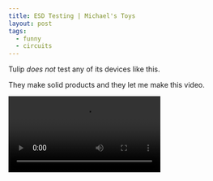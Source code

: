 ```yaml
---
title: ESD Testing | Michael's Toys
layout: post
tags:
  - funny
  - circuits
---
```


Tulip _does not_ test any of its devices like this.

They make solid products and they let me make this video.

<video controls>
  <source
    src="https://www.dropbox.com/s/dckghlrwaoq0zeu/ESD%20Gun%20-%20Michael%27s%20Toys.webm?dl=1"
    type="video/webm">
  If you can't view this video download it
  <a
    href="https://www.dropbox.com/s/dckghlrwaoq0zeu/ESD%20Gun%20-%20Michael%27s%20Toys.webm?dl=1"
    > here</a>.
</video> 

